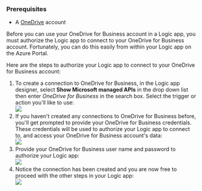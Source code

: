 ### <a name="prerequisites"></a>Prerequisites
- A [OneDrive](http://OneDrive.com) account 

Before you can use your OneDrive for Business account in a Logic app, you must authorize the Logic app to connect to your OneDrive for Business account. Fortunately, you can do this easily from within your Logic app on the Azure Portal. 

Here are the steps to authorize your Logic app to connect to your OneDrive for Business account:

1. To create a connection to OneDrive for Business, in the Logic app designer, select **Show Microsoft managed APIs** in the drop down list then enter *OneDrive for Business* in the search box. Select the trigger or action you'll like to use:  
  ![](./media/connectors-create-api-onedriveforbusiness/onedriveforbusiness-1.png)
2. If you haven't created any connections to OneDrive for Business before, you'll get prompted to provide your OneDrive for Business credentials. These credentials will be used to authorize your Logic app to connect to, and access your OneDrive for Business account's data:  
  ![](./media/connectors-create-api-onedriveforbusiness/onedriveforbusiness-2.png)
3. Provide your OneDrive for Business user name and password to authorize your Logic app:  
  ![](./media/connectors-create-api-onedriveforbusiness/onedriveforbusiness-3.png)   
4. Notice the connection has been created and you are now free to proceed with the other steps in your Logic app:  
  ![](./media/connectors-create-api-onedriveforbusiness/onedriveforbusiness-4.png)   
